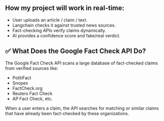 ## How my project will work in real-time:

- User uploads an article / claim / text.
- Langchain checks it against trusted news sources.
- Fact-checking APIs verify claims dynamically.
- AI provides a confidence score and fake/real verdict.

## ✅ What Does the Google Fact Check API Do?
The Google Fact Check API scans a large database of fact-checked claims from verified sources like:

- PolitiFact
- Snopes
- FactCheck.org
- Reuters Fact Check
- AP Fact Check, etc.

When a user enters a claim, the API searches for matching or similar claims that have already been fact-checked by these organizations.

